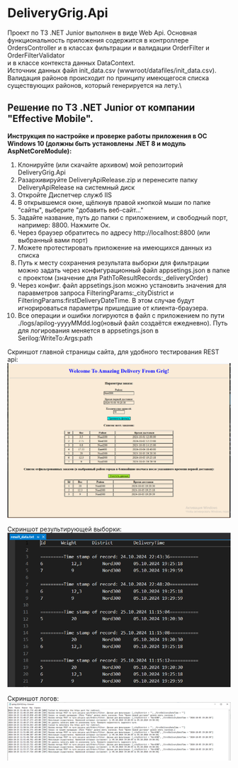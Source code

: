 # DeliveryGrig.Api
Проект по ТЗ .NET Junior выполнен в виде Web Api. Основная функциональность приложения содержится в контроллере OrdersController и в классах фильтрации и валидации OrderFilter и OrderFilterValidator\
и в классе контекста данных DataContext.\
Источник данных файл init_data.csv (wwwroot/datafiles/init_data.csv).\
Валидация районов происходит по принципу имеющегося списка существующих районов, который генерируется на лету.\

## Решение по ТЗ .NET Junior от компании "Effective Mobile".
**Инструкция по настройке и проверке работы приложения в ОС Windows 10 (должны быть установлены .NET 8 и модуль AspNetCoreModule):**
1. Клонируйте (или скачайте архивом) мой репозиторий DeliveryGrig.Api
2. Разархивируйте DeliveryApiRelease.zip и перенесите папку DeliveryApiRelease на системный диск
3. Откройте Диспетчер служб IIS
4. В открывшемся окне, щёлкнув правой кнопкой мыши по папке "сайты", выберите "добавить веб-сайт..."
5. Задайте название, путь до папки с приложением, и свободный порт, например: 8800. Нажмите Ок.
6. Через браузер обратитесь по адресу http://localhost:8800 (или выбранный вами порт) 
7. Можете протестировать приложение на имеющихся данных из списка
8. Путь к месту сохранения результата выборки для фильтрации можно задать через конфигурационный файл appsetings.json в папке с проектом (значение для PathToResultRecords:_deliveryOrder)
9. Через конфиг. файл appsetings.json можно установить значения для паравметров запроса FilteringParams:_cityDistrict и FilteringParams:firstDeliveryDateTime. В этом случае будут игнорироваться параметры пришедшие от клиента-браузера.
10. Все операции и ошибки логируются в файл с приложением по пути ./logs/apilog-yyyyMMdd.log(новый файл создаётся ежедневно). Путь для логирования меняется в appsetings.json в Serilog:WriteTo:Args:path
 
Скриншот главной страницы сайта, для удобного тестирования REST api:
![screenshot](screenshot_test_api_ui.PNG)

Скриншот результирующей выборки:
![screenshot](screenshot_result.PNG)

Скриншот логов:
![screenshot](screenshot_log.PNG)

